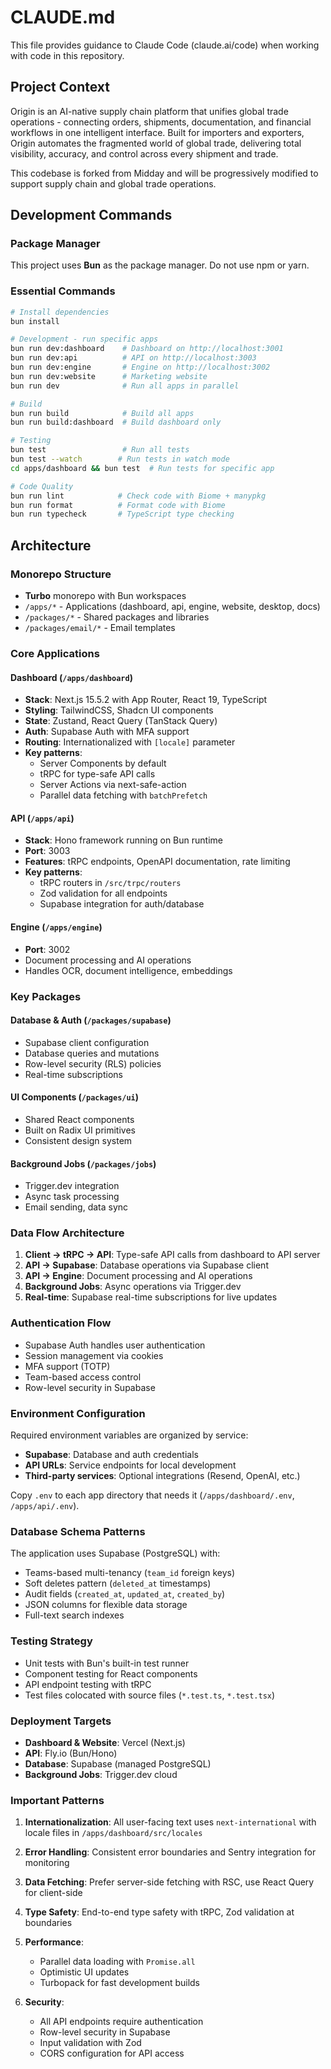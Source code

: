 # CLAUDE.md

This file provides guidance to Claude Code (claude.ai/code) when working with code in this repository.

## Project Context

Origin is an AI-native supply chain platform that unifies global trade operations - connecting orders, shipments, documentation, and financial workflows in one intelligent interface. Built for importers and exporters, Origin automates the fragmented world of global trade, delivering total visibility, accuracy, and control across every shipment and trade.

This codebase is forked from Midday and will be progressively modified to support supply chain and global trade operations.

## Development Commands

### Package Manager
This project uses **Bun** as the package manager. Do not use npm or yarn.

### Essential Commands
```bash
# Install dependencies
bun install

# Development - run specific apps
bun run dev:dashboard    # Dashboard on http://localhost:3001
bun run dev:api          # API on http://localhost:3003
bun run dev:engine       # Engine on http://localhost:3002
bun run dev:website      # Marketing website
bun run dev              # Run all apps in parallel

# Build
bun run build            # Build all apps
bun run build:dashboard  # Build dashboard only

# Testing
bun test                 # Run all tests
bun test --watch        # Run tests in watch mode
cd apps/dashboard && bun test  # Run tests for specific app

# Code Quality
bun run lint            # Check code with Biome + manypkg
bun run format          # Format code with Biome
bun run typecheck       # TypeScript type checking
```

## Architecture

### Monorepo Structure
- **Turbo** monorepo with Bun workspaces
- `/apps/*` - Applications (dashboard, api, engine, website, desktop, docs)
- `/packages/*` - Shared packages and libraries
- `/packages/email/*` - Email templates

### Core Applications

#### Dashboard (`/apps/dashboard`)
- **Stack**: Next.js 15.5.2 with App Router, React 19, TypeScript
- **Styling**: TailwindCSS, Shadcn UI components
- **State**: Zustand, React Query (TanStack Query)
- **Auth**: Supabase Auth with MFA support
- **Routing**: Internationalized with `[locale]` parameter
- **Key patterns**:
  - Server Components by default
  - tRPC for type-safe API calls
  - Server Actions via next-safe-action
  - Parallel data fetching with `batchPrefetch`

#### API (`/apps/api`)
- **Stack**: Hono framework running on Bun runtime
- **Port**: 3003
- **Features**: tRPC endpoints, OpenAPI documentation, rate limiting
- **Key patterns**:
  - tRPC routers in `/src/trpc/routers`
  - Zod validation for all endpoints
  - Supabase integration for auth/database

#### Engine (`/apps/engine`)
- **Port**: 3002
- Document processing and AI operations
- Handles OCR, document intelligence, embeddings

### Key Packages

#### Database & Auth (`/packages/supabase`)
- Supabase client configuration
- Database queries and mutations
- Row-level security (RLS) policies
- Real-time subscriptions

#### UI Components (`/packages/ui`)
- Shared React components
- Built on Radix UI primitives
- Consistent design system

#### Background Jobs (`/packages/jobs`)
- Trigger.dev integration
- Async task processing
- Email sending, data sync

### Data Flow Architecture

1. **Client → tRPC → API**: Type-safe API calls from dashboard to API server
2. **API → Supabase**: Database operations via Supabase client
3. **API → Engine**: Document processing and AI operations
4. **Background Jobs**: Async operations via Trigger.dev
5. **Real-time**: Supabase real-time subscriptions for live updates

### Authentication Flow
- Supabase Auth handles user authentication
- Session management via cookies
- MFA support (TOTP)
- Team-based access control
- Row-level security in Supabase

### Environment Configuration

Required environment variables are organized by service:
- **Supabase**: Database and auth credentials
- **API URLs**: Service endpoints for local development
- **Third-party services**: Optional integrations (Resend, OpenAI, etc.)

Copy `.env` to each app directory that needs it (`/apps/dashboard/.env`, `/apps/api/.env`).

### Database Schema Patterns

The application uses Supabase (PostgreSQL) with:
- Teams-based multi-tenancy (`team_id` foreign keys)
- Soft deletes pattern (`deleted_at` timestamps)
- Audit fields (`created_at`, `updated_at`, `created_by`)
- JSON columns for flexible data storage
- Full-text search indexes

### Testing Strategy

- Unit tests with Bun's built-in test runner
- Component testing for React components
- API endpoint testing with tRPC
- Test files colocated with source files (`*.test.ts`, `*.test.tsx`)

### Deployment Targets

- **Dashboard & Website**: Vercel (Next.js)
- **API**: Fly.io (Bun/Hono)
- **Database**: Supabase (managed PostgreSQL)
- **Background Jobs**: Trigger.dev cloud

### Important Patterns

1. **Internationalization**: All user-facing text uses `next-international` with locale files in `/apps/dashboard/src/locales`

2. **Error Handling**: Consistent error boundaries and Sentry integration for monitoring

3. **Data Fetching**: Prefer server-side fetching with RSC, use React Query for client-side

4. **Type Safety**: End-to-end type safety with tRPC, Zod validation at boundaries

5. **Performance**:
   - Parallel data loading with `Promise.all`
   - Optimistic UI updates
   - Turbopack for fast development builds

6. **Security**:
   - All API endpoints require authentication
   - Row-level security in Supabase
   - Input validation with Zod
   - CORS configuration for API access